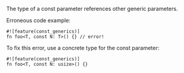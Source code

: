 The type of a const parameter references other generic parameters.

Erroneous code example:

```compile_fail,E0770
#![feature(const_generics)]
fn foo<T, const N: T>() {} // error!
```

To fix this error, use a concrete type for the const parameter:

```
#![feature(const_generics)]
fn foo<T, const N: usize>() {}
```
